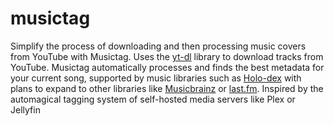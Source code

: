 # musictag

Simplify the process of downloading and then processing music covers from YouTube with Musictag. Uses the [yt-dl](https://github.com/ytdl-org/youtube-dl) library to download tracks from YouTube.
Musictag automatically processes and finds the best metadata for your current song, supported by music libraries such as [Holo-dex](https://holodex.stoplight.io/) with plans to expand to other libraries like [Musicbrainz](https://musicbrainz.org/) or [last.fm](https://www.last.fm/api).
Inspired by the automagical tagging system of self-hosted media servers like Plex or Jellyfin
